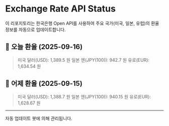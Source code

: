 
# Exchange Rate API Status

이 리포지토리는 한국은행 Open API를 사용하여 주요 국가(미국, 일본, 유럽)의 환율 정보를 자동으로 업데이트합니다.

## 📅 오늘 환율 (2025-09-16)
> 미국 달러(USD): 1,389.5 원
> 일본 엔(JPY(100)): 942.7 원
> 유로(EUR): 1,634.54 원

## 📅 어제 환율 (2025-09-15)
> 미국 달러(USD): 1,388.7 원
> 일본 엔(JPY(100)): 940.15 원
> 유로(EUR): 1,628.67 원

---
자동 업데이트 봇에 의해 관리됩니다.
